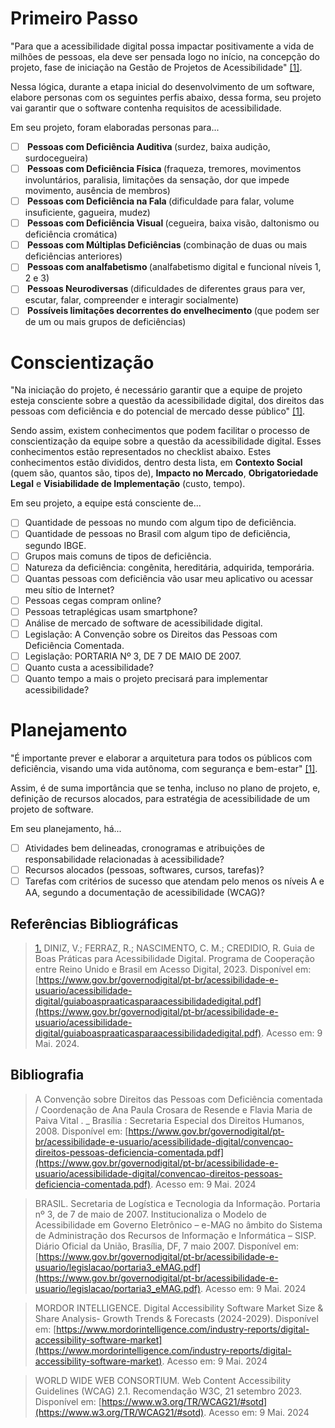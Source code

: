 # Primeiro Passo

"Para que a acessibilidade digital possa impactar positivamente a vida de milhões de pessoas, ela deve ser pensada logo no início, na concepção do projeto, fase de iniciação na Gestão de Projetos de Acessibilidade" <a id="TEC1" href="#RP1">[1]</a>.

Nessa lógica, durante a etapa inicial do desenvolvimento de um software, elabore personas com os seguintes perfis abaixo, dessa forma, seu projeto vai garantir que o software contenha requisitos de acessibilidade.

Em seu projeto, foram elaboradas personas para... 

- [ ] <b> Pessoas com Deficiência Auditiva </b> (surdez, baixa audição, surdocegueira)  
- [ ] <b> Pessoas com Deficiência Física </b>  (fraqueza, tremores, movimentos involuntários, paralisia, limitações da sensação, dor que impede movimento, ausência de membros)  
- [ ] <b> Pessoas com Deficiência na Fala </b> (dificuldade para falar, volume insuficiente, gagueira, mudez)  
- [ ] <b> Pessoas com Deficiência Visual </b> (cegueira, baixa visão, daltonismo ou deficiência cromática)  
- [ ] <b> Pessoas com Múltiplas Deficiências </b> (combinação de duas ou mais deficiências anteriores)  
- [ ] <b> Pessoas com analfabetismo </b> (analfabetismo digital e funcional níveis 1, 2 e 3)  
- [ ] <b> Pessoas Neurodiversas </b> (dificuldades de diferentes graus para ver, escutar, falar, compreender e interagir socialmente)  
- [ ] <b> Possíveis limitações decorrentes do envelhecimento </b>  (que podem ser de um ou mais grupos de deficiências)  

# Conscientização

"Na iniciação do projeto, é necessário garantir que a equipe de projeto esteja consciente sobre a questão da acessibilidade digital, dos direitos das pessoas com deficiência e do potencial de mercado desse público" <a id="TEC1" href="#RP1">[1]</a>.

Sendo assim, existem conhecimentos que podem facilitar o processo de conscientização da equipe sobre a questão da acessibilidade digital. Esses conhecimentos estão representados no checklist abaixo. Estes conhecimentos estão divididos, dentro desta lista, em **Contexto Social** (quem são, quantos são, tipos de), **Impacto no Mercado**, **Obrigatoriedade Legal** e **Visiabilidade de Implementação** (custo, tempo).

Em seu projeto, a equipe está consciente de...

- [ ] Quantidade de pessoas no mundo com algum tipo de deficiência.  
- [ ] Quantidade de pessoas no Brasil com algum tipo de deficiência, segundo IBGE.  
- [ ] Grupos mais comuns de tipos de deficiência.  
- [ ] Natureza da deficiência: congênita, hereditária, adquirida, temporária.  
- [ ] Quantas pessoas com deficiência vão usar meu aplicativo ou acessar meu sítio de Internet?  
- [ ] Pessoas cegas compram online?  
- [ ] Pessoas tetraplégicas usam smartphone?  
- [ ] Análise de mercado de software de acessibilidade digital.  
- [ ] Legislação: A Convenção sobre os Direitos das Pessoas com Deficiência Comentada.  
- [ ] Legislação: PORTARIA Nº 3, DE 7 DE MAIO DE 2007.  
- [ ] Quanto custa a acessibilidade?  
- [ ] Quanto tempo a mais o projeto precisará para implementar acessibilidade?  

# Planejamento

"É importante prever e elaborar a arquitetura para todos os públicos com deficiência, visando uma vida autônoma, com segurança e bem-estar" <a id="TEC1" href="#RP1">[1]</a>.

Assim, é de suma importância que se tenha, incluso no plano de projeto, e, definição de recursos alocados, para estratégia de acessibilidade de um projeto de software. 

Em seu planejamento, há...

- [ ] Atividades bem delineadas, cronogramas e atribuições de responsabilidade relacionadas à acessibilidade?
- [ ] Recursos alocados (pessoas, softwares, cursos, tarefas)?
- [ ] Tarefas com critérios de sucesso que atendam pelo menos os níveis A e AA, segundo a documentação de acessibilidade (WCAG)?

## Referências Bibliográficas

> <a id="RP1" href="#TEC1">1.</a> DINIZ, V.; FERRAZ, R.; NASCIMENTO, C. M.; CREDIDIO, R. Guia de Boas Práticas para Acessibilidade Digital. Programa de Cooperação entre Reino Unido e Brasil em Acesso Digital, 2023. Disponível em: [https://www.gov.br/governodigital/pt-br/acessibilidade-e-usuario/acessibilidade-digital/guiaboaspraaticasparaacessibilidadedigital.pdf](https://www.gov.br/governodigital/pt-br/acessibilidade-e-usuario/acessibilidade-digital/guiaboaspraaticasparaacessibilidadedigital.pdf). Acesso em: 9 Mai. 2024.

## Bibliografia

> </a> A Convenção sobre Direitos das Pessoas com Deficiência comentada / Coordenação de Ana Paula Crosara de Resende e Flavia Maria de Paiva Vital . _ Brasília : Secretaria Especial dos Direitos Humanos, 2008. Disponível em: [https://www.gov.br/governodigital/pt-br/acessibilidade-e-usuario/acessibilidade-digital/convencao-direitos-pessoas-deficiencia-comentada.pdf](https://www.gov.br/governodigital/pt-br/acessibilidade-e-usuario/acessibilidade-digital/convencao-direitos-pessoas-deficiencia-comentada.pdf). Acesso em: 9 Mai. 2024

> </a> BRASIL. Secretaria de Logística e Tecnologia da Informação. Portaria nº 3, de 7 de maio de 2007. Institucionaliza o Modelo de Acessibilidade em Governo Eletrônico – e-MAG no âmbito do Sistema de Administração dos Recursos de Informação e Informática – SISP. Diário Oficial da União, Brasília, DF, 7 maio 2007. Disponível em: [https://www.gov.br/governodigital/pt-br/acessibilidade-e-usuario/legislacao/portaria3_eMAG.pdf](https://www.gov.br/governodigital/pt-br/acessibilidade-e-usuario/legislacao/portaria3_eMAG.pdf). Acesso em: 9 Mai. 2024

> </a> MORDOR INTELLIGENCE. Digital Accessibility Software Market Size & Share Analysis- Growth Trends & Forecasts (2024-2029). Disponível em: [https://www.mordorintelligence.com/industry-reports/digital-accessibility-software-market](https://www.mordorintelligence.com/industry-reports/digital-accessibility-software-market). Acesso em: 9 Mai. 2024

> </a> WORLD WIDE WEB CONSORTIUM. Web Content Accessibility Guidelines (WCAG) 2.1. Recomendação W3C, 21 setembro 2023. Disponível em: [https://www.w3.org/TR/WCAG21/#sotd](https://www.w3.org/TR/WCAG21/#sotd). Acesso em: 9 Mai. 2024
